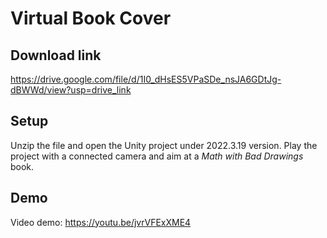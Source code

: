 # Virtual Book Cover
## Download link
https://drive.google.com/file/d/1I0_dHsES5VPaSDe_nsJA6GDtJg-dBWWd/view?usp=drive_link

## Setup
Unzip the file and open the Unity project under 2022.3.19 version. Play the project with a connected camera and aim at a *Math with Bad Drawings* book. 

## Demo
Video demo: https://youtu.be/jvrVFExXME4



